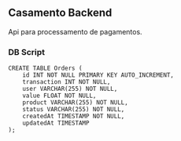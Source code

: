 ## Casamento Backend

Api para processamento de pagamentos.

### DB Script
```
CREATE TABLE Orders (
    id INT NOT NULL PRIMARY KEY AUTO_INCREMENT,
    transaction INT NOT NULL,
    user VARCHAR(255) NOT NULL,
    value FLOAT NOT NULL,
    product VARCHAR(255) NOT NULL,
    status VARCHAR(255) NOT NULL,
    createdAt TIMESTAMP NOT NULL,
    updatedAt TIMESTAMP
);
```